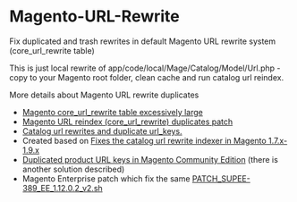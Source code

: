 # Magento-URL-Rewrite
Fix duplicated and trash rewrites in default Magento URL rewrite system (core_url_rewrite table)

This is just local rewrite of app/code/local/Mage/Catalog/Model/Url.php - copy to your Magento root folder, clean cache and run catalog url reindex. 

More details about Magento URL rewrite duplicates
- <a href="http://magento.stackexchange.com/questions/17553/magento-core-url-rewrite-table-excessively-large">Magento core_url_rewrite table excessively large<a/>
- <a href="http://firebearstudio.com/blog/magento-url-reindex-core_url_rewrite-duplicates-patch.html">Magento URL reindex (core_url_rewrite) duplicates patch</a>
- <a href="https://github.com/magento/bugathon_march_2013/issues/265">Catalog url rewrites and duplicate url_keys.</a>
- Created based on <a href="https://gist.github.com/edannenberg/5310008">Fixes the catalog url rewrite indexer in Magento 1.7.x-1.9.x</a>
- <a href="http://www.atwix.com/magento/duplicated-product-url-keys-in-community-edition/">Duplicated product URL keys in Magento Community Edition</a> (there is another solution described)
- Magento Enterprise patch which fix the same <a href="https://gist.github.com/piotrekkaminski/c348538ca91ba35773be">PATCH_SUPEE-389_EE_1.12.0.2_v2.sh</a>
